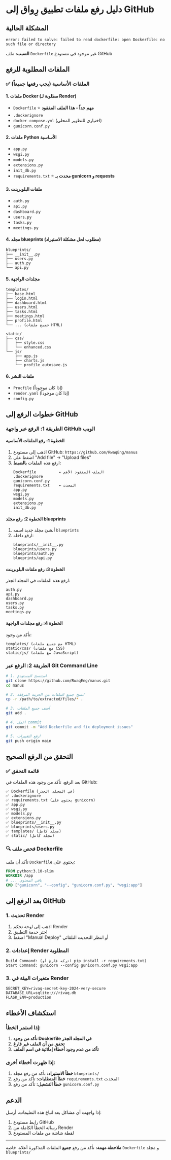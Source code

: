 # دليل رفع ملفات تطبيق رِواق إلى GitHub

## المشكلة الحالية
```
error: failed to solve: failed to read dockerfile: open Dockerfile: no such file or directory
```

**السبب:** ملف `Dockerfile` غير موجود في مستودع GitHub

## الملفات المطلوبة للرفع

### ✅ الملفات الأساسية (يجب رفعها جميعاً)

#### 1. ملفات Docker (مطلوبة لـ Render)
- `Dockerfile` ⭐ **مهم جداً - هذا الملف المفقود**
- `.dockerignore`
- `docker-compose.yml` (اختياري للتطوير المحلي)
- `gunicorn.conf.py`

#### 2. ملفات Python الأساسية
- `app.py`
- `wsgi.py`
- `models.py`
- `extensions.py`
- `init_db.py`
- `requirements.txt` ⭐ **محدث بـ gunicorn و requests**

#### 3. ملفات البلوبرينت
- `auth.py`
- `api.py`
- `dashboard.py`
- `users.py`
- `tasks.py`
- `meetings.py`

#### 4. مجلد blueprints (مطلوب لحل مشكلة الاستيراد)
```
blueprints/
├── __init__.py
├── users.py
├── auth.py
└── api.py
```

#### 5. مجلدات الواجهة
```
templates/
├── base.html
├── login.html
├── dashboard.html
├── users.html
├── tasks.html
├── meetings.html
├── profile.html
└── ... (جميع ملفات HTML)

static/
├── css/
│   ├── style.css
│   └── enhanced.css
└── js/
    ├── app.js
    ├── charts.js
    └── profile_autosave.js
```

#### 6. ملفات النشر
- `Procfile` (إذا كان موجوداً)
- `render.yaml` (إذا كان موجوداً)
- `config.py`

## خطوات الرفع إلى GitHub

### الطريقة 1: الرفع عبر واجهة GitHub الويب

#### الخطوة 1: رفع الملفات الأساسية
1. اذهب إلى مستودع GitHub: `https://github.com/RwaqEng/manus`
2. اضغط على "Add file" → "Upload files"
3. ارفع هذه الملفات **بالضبط**:
   ```
   Dockerfile          ← الملف المفقود الأهم
   .dockerignore
   gunicorn.conf.py
   requirements.txt    ← المحدث
   app.py
   wsgi.py
   models.py
   extensions.py
   init_db.py
   ```

#### الخطوة 2: رفع مجلد blueprints
1. أنشئ مجلد جديد اسمه `blueprints`
2. ارفع داخله:
   ```
   blueprints/__init__.py
   blueprints/users.py
   blueprints/auth.py
   blueprints/api.py
   ```

#### الخطوة 3: رفع ملفات البلوبرينت
ارفع هذه الملفات في المجلد الجذر:
```
auth.py
api.py
dashboard.py
users.py
tasks.py
meetings.py
```

#### الخطوة 4: رفع مجلدات الواجهة
تأكد من وجود:
```
templates/ (مع جميع ملفات HTML)
static/css/ (مع ملفات CSS)
static/js/ (مع ملفات JavaScript)
```

### الطريقة 2: الرفع عبر Git Command Line

```bash
# 1. استنسخ المستودع
git clone https://github.com/RwaqEng/manus.git
cd manus

# 2. انسخ جميع الملفات من الحزمة المرفقة
cp -r /path/to/extracted/files/* .

# 3. أضف جميع الملفات
git add .

# 4. اعمل commit
git commit -m "Add Dockerfile and fix deployment issues"

# 5. ارفع التغييرات
git push origin main
```

## التحقق من الرفع الصحيح

### ✅ قائمة التحقق
بعد الرفع، تأكد من وجود هذه الملفات في GitHub:

```
✅ Dockerfile (في المجلد الجذر)
✅ .dockerignore
✅ requirements.txt (يحتوي على gunicorn)
✅ app.py
✅ wsgi.py
✅ models.py
✅ extensions.py
✅ blueprints/__init__.py
✅ blueprints/users.py
✅ templates/ (مجلد كامل)
✅ static/ (مجلد كامل)
```

### 🔍 فحص ملف Dockerfile
تأكد أن ملف `Dockerfile` يحتوي على:
```dockerfile
FROM python:3.10-slim
WORKDIR /app
# ... باقي المحتوى
CMD ["gunicorn", "--config", "gunicorn.conf.py", "wsgi:app"]
```

## بعد الرفع إلى GitHub

### 1. تحديث Render
1. اذهب إلى لوحة تحكم Render
2. اختر خدمة التطبيق
3. اضغط "Manual Deploy" أو انتظر التحديث التلقائي

### 2. إعدادات Render المطلوبة
```
Build Command: (اتركه فارغ أو pip install -r requirements.txt)
Start Command: gunicorn --config gunicorn.conf.py wsgi:app
```

### 3. متغيرات البيئة في Render
```
SECRET_KEY=rivaq-secret-key-2024-very-secure
DATABASE_URL=sqlite:///rivaq.db
FLASK_ENV=production
```

## استكشاف الأخطاء

### إذا استمر الخطأ:
1. **تأكد من وجود Dockerfile في المجلد الجذر**
2. **تحقق من أن الملف غير فارغ**
3. **تأكد من عدم وجود أخطاء إملائية في اسم الملف**

### إذا ظهرت أخطاء أخرى:
1. **خطأ الاستيراد:** تأكد من رفع مجلد `blueprints/`
2. **خطأ المتطلبات:** تأكد من رفع `requirements.txt` المحدث
3. **خطأ التشغيل:** تأكد من رفع `gunicorn.conf.py`

## الدعم
إذا واجهت أي مشاكل بعد اتباع هذه التعليمات، أرسل:
1. رابط مستودع GitHub
2. رسالة الخطأ الكاملة من Render
3. لقطة شاشة من ملفات المستودع

---
**ملاحظة مهمة:** تأكد من رفع **جميع** الملفات المذكورة أعلاه، خاصة `Dockerfile` و مجلد `blueprints/`

